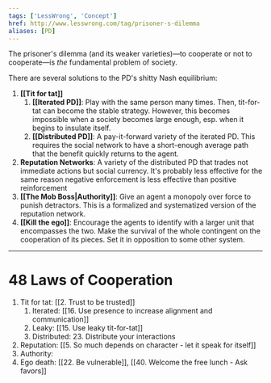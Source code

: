 ```yaml
---
tags: ['LessWrong', 'Concept']
href: http://www.lesswrong.com/tag/prisoner-s-dilemma
aliases: [PD]
---
```


The prisoner's dilemma (and its weaker varieties)—to cooperate or not to cooperate—is *the* fundamental problem of society.

There are several solutions to the PD's shitty Nash equilibrium:

1. **[[Tit for tat]]**
	1. **[[Iterated PD]]**: Play with the same person many times. Then, tit-for-tat can become the stable strategy. However, this becomes impossible when a society becomes large enough, esp. when it begins to insulate itself.
	2. **[[Distributed PD]]**: A pay-it-forward variety of the iterated PD. This requires the social network to have a short-enough average path that the benefit quickly returns to the agent.
2. **Reputation Networks**: A variety of the distributed PD that trades not immediate actions but social currency. It's probably less effective for the same reason negative enforcement is less effective than positive reinforcement
3. **[[The Mob Boss|Authority]]**: Give an agent a monopoly over force to punish detractors. This is a formalized and systematized version of the reputation network.
4. **[[Kill the ego]]**: Encourage the agents to identify with a larger unit that encompasses the two. Make the survival of the whole contingent on the cooperation of its pieces. Set it in opposition to some other system.

---

# 48 Laws of Cooperation

1. Tit for tat: [[2. Trust to be trusted]]
	1. Iterated: [[16. Use presence to increase alignment and communication]]
	2. Leaky: [[15. Use leaky tit-for-tat]]
	3. Distributed: 23. Distribute your interactions
2. Reputation: [[5. So much depends on character - let  it speak for itself]]
3. Authority:
4. Ego death: [[22. Be vulnerable]], [[40. Welcome the free lunch - Ask favors]]
